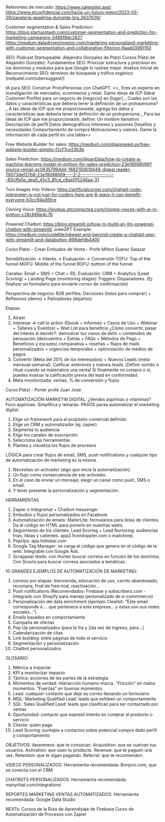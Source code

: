 Referentes de mercado:
https://www.salespilot.app/
https://www.elconfidencial.com/hacia-un-futuro-mejor/2023-05-29/zapateria-apadrina-dulceida-bra_3637636/

Customer segmentation & Sales Prediction:
https://blog.startupstash.com/customer-segmentation-and-prediction-for-marketing-campaigns-3486f8dc2627
https://medium.datadriveninvestor.com/mastering-personalized-marketing-with-customer-segmentation-and-collaborative-filtering-9aadd3991150

SEO:
Podcast Startupeable: Alejandro Gonzalez de Platzi
Cursos Platzi de Alejandro Gonzalez.
Fundamentos SEO: 
Priorizar estructura y precision en los dominios y modulos para que Google lo rastree mejor.
Análisis Inicial de Reconocimiento SEO: términos de búsqueda y tráfico orgánico (neilpatel.com/ubersuggest/)

IA para SEO:
Construir ProtoPersonas con ChatGPT:
<<_ Eres un experto en investigación de mercados, ecommerce y retail.
Dame ideas de ICP (Ideal Customer Profile) para un negocio de [negocio] en [lugar]
_ Cuales son los datos y características que debería tener la definición de un protopersona?
_ A las ideas de ICP que me proporcionaste, agrega los datos y características que debería tener la definición de un protopersona
_ Para las ideas de ICP que me proporcionaste, define:
Un nombre llamativo
Descripción de perfil
Datos demográficos
Intereses y pasiones
Desafios y necesidades
Comportamiento de compra
Motivaciones y valores.
Dame la información de cada perfil en una tabla>>


Free Website Builder for sales:
https://medium.com/@appseed.us/free-website-builder-simpllo-f2cf7ce23b3b

Sales Prediction:
https://medium.com/@panData/how-to-create-a-machine-learning-model-in-python-for-sales-prediction-23e19098069?source=email-ac06357994d4-1682150619448-digest.reader-78073def27b8-23e19098069----2-2------------------83cffa5e_dea5_45c5_8fcd_c8ae0f5246aa-31

Turn Images Into Videos:
https://artificialcorner.com/chatgpt-code-interpreter-is-not-just-for-coders-here-are-6-ways-it-can-benefit-everyone-b3cc94a36fce

Cloning Voice:
https://levelup.gitconnected.com/cloning-voices-with-ai-in-python-c28c666e4c76

Powered Chatbot:
https://blog.streamlit.io/how-to-build-an-llm-powered-chatbot-with-streamlit/
JokeGPT Example:
https://medium.com/codefile/jokegpt-and-beyond-create-a-chatgpt-app-with-streamlit-and-databutton-898defdb4d00

Curso Platzi - Crear Embudos de Venta - Profe Milton Suárez Salazar

Sensibilización -> Interés -> Evaluación -> Conversión
TOFU: Top of the funnel
MOFU: Middle of the funnel
BOFU: bottom of the funnel

Canales: Email + SMS + Chat + RS. 
Evaluación: CRM + Analytics (Lead Scoring) + Landing Page (monitoring stages)
Triggers: Disparadores. (Ej: finalizar un formulario para enviarle correo de confirmación)

Perspectiva de negocio:
B2B perfiles: Decisores (listos para comprar) + Reflexivos (demo) + Patinadores (dejarlos)

Etapas:
1) Atraer
2) Interesar => call to action (Ebook + Informes + Casos de Uso + Webinar + Talleres y Eventos) + Wait List para beneficio 
¿Cómo convertir, pasar del interés al decidir?: demostrar tus casos de éxito + contenidos de persuación (descuentos + Extras + FAQs + Métodos de Pago + Beneficios y escazes) comparativa + reseñas + flujos de mails personalizados + urgencias temporales + optimización de medios de pagos
3) Convertir (Meta del 20% de los interesados) + Nuevos Leads (meta mensual-semanal). Calificar anteriores y nuevos leads.
¡Definir sonido o ritual cuando se materialice una venta!
Si finalmente no compra o sí, puedes evaluar la calificación previa del lead en conformidad.
4) Meta monitorizada: ventas, % de conversión y flujos



Curso Platzi - Porter profe Juan José

AUTOMATIZACIÓN MARKETIN DIGITAL:
¿Vendes aspirinas o vitaminas? Foco aspirinas. Simplifica y reinarás.
PASOS paraa automatizar el marketing digital:
1) Elige un framework para el propósito comercial definido
2) Elige un CRM y automatizador (ej: zapier)
3) Segmenta tu audiencia
4) Elige los canales de suscripción
5) Selecciona las herramientas
6) Plantea y visualiza los flujos de procesos

LÓGICA para crear flujos de email, SMS, push notifications y cualquier tipo de automatización de marketing es la misma.
1) Necesitas un activador (algo que inicia la automatización).
2) Un flujo como consecuencia de ese activador.
3) En el caso de enviar un mensaje, elegir un canal como push, SMS o email.
4) Y tener presente la personalización y segmentación.

HERRAMIENTAS
1) Zapier o Integromat + Chatbot messenger
2) Embudos y flujos personalizados en Facebook
3) Automatización de emails: MailerLite: formularios para listas de clientes. Da el código en HTML para ponerlo en nuestras webs. 
4) Seguimiento de los clientes: Lead Scoring + Lead Nurturing: audiencias frias, tibias y calientes. app2.fromdoppler.com o mailchimp. 
5) PopUps: app.hellobar.com
6) Google Tag Manager: se carga el código que genera en el código de la web. Integrable con Google Ads.
7) Scrappear leads: con Hunter buscar correos en función de los dominios. Con Snovio para buscar correos asociados a temáticas.

10 GRANDES EJEMPLOS DE AUTOMATIZACIÓN DE MARKETING:
1) correos por etapas: bienvenida, educación de uso, carrito abandonado, recompra, final de free-trial, reactivación...
2) Push notifications (Recomendados: Firebase y subscribers.com - Integrado con Shopify para manejo personalizado de e-commmerce)
3) Personalización del data enrichment (ejemplo Clearbit: "Este email corresponde a ... que pertenece a esta empresa... y estas son sus redes sociales...")
4) Emails basados en comportamiento
5) Campaña de ofertas
6) Pop Up personalizados (para la 1ra y 2da vez de ingreso, para...)
7) Calendarización de citas
8) Link building: entre páginas de todo el servicio
9) Segmentación y personalización
10) Chatbot personalizados

GLOSARIO:
1) Métrica a impactar
2) KPI a monitorizar impacto
3) Táctica: acciones de las partes de la estrategia
4) Momentos de verdad: interacción humano-marca. "Fricción" en malos momentos. "Fuerzas" en buenos momentos.
5) Lead: cualquier contacto que deje su correo llenando un formulario
6) MQL: Marketing Qualified Lead: leads que exhiben un comportamiento 
7) SQL: Sales Qualified Lead: leads que clasifican para ser contactado por ventas
8) Oportunidad: contacto que expresó interés en comprar el producto o servicio
9) Cliente: quien paga
10) Lead Scoring: puntajes a contactos sobre potencial compra dado perfil y comportamiento

OBJETIVOS:
Awareness: que te conozcan.
Acquisition: que se vuelvan tus usuarios.
Activation: que usen tu producto.
Revenue: que te paguen una vez.
Retention: que te sigan pagando.
Referral: que te recomienden.

VIDEOS PERSONALIZADOS:
Herramienta recomendada: Bonjoro.com, que se conecta con el CRM.

CHATBOTS PERSONALIZADOS:
Herramienta recomendada: manychat.com/integrations

REPORTES MARKETING VENTAS AUTOMATIZADOS:
Herramienta recomendada: Google Data Studio

NEXTs: 
Cursos de la Ruta de Aprendizaje de Firebase
Curso de Automatización de Procesos con Zapier
